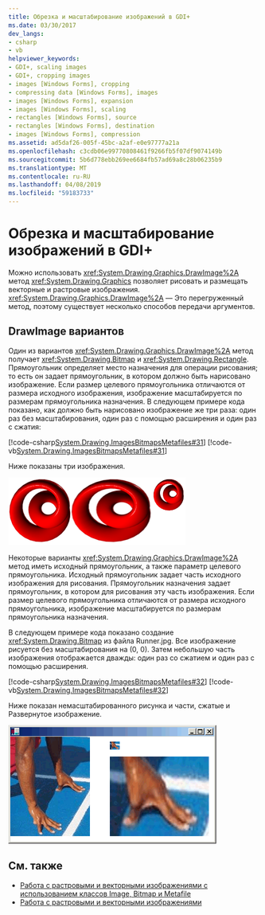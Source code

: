 ```yaml
---
title: Обрезка и масштабирование изображений в GDI+
ms.date: 03/30/2017
dev_langs:
- csharp
- vb
helpviewer_keywords:
- GDI+, scaling images
- GDI+, cropping images
- images [Windows Forms], cropping
- compressing data [Windows Forms], images
- images [Windows Forms], expansion
- images [Windows Forms], scaling
- rectangles [Windows Forms], source
- rectangles [Windows Forms], destination
- images [Windows Forms], compression
ms.assetid: ad5daf26-005f-45bc-a2af-e0e97777a21a
ms.openlocfilehash: c3cdb06e99770808461f9266fb5f07df9074149b
ms.sourcegitcommit: 5b6d778ebb269ee6684fb57ad69a8c28b06235b9
ms.translationtype: MT
ms.contentlocale: ru-RU
ms.lasthandoff: 04/08/2019
ms.locfileid: "59183733"
---
```

# <a name="cropping-and-scaling-images-in-gdi"></a>Обрезка и масштабирование изображений в GDI+
Можно использовать <xref:System.Drawing.Graphics.DrawImage%2A> метод <xref:System.Drawing.Graphics> позволяет рисовать и размещать векторные и растровые изображения. <xref:System.Drawing.Graphics.DrawImage%2A> — Это перегруженный метод, поэтому существует несколько способов передачи аргументов.  
  
## <a name="drawimage-variations"></a>DrawImage вариантов  
 Один из вариантов <xref:System.Drawing.Graphics.DrawImage%2A> метод получает <xref:System.Drawing.Bitmap> и <xref:System.Drawing.Rectangle>. Прямоугольник определяет место назначения для операции рисования; то есть он задает прямоугольник, в котором должно быть нарисовано изображение. Если размер целевого прямоугольника отличаются от размера исходного изображения, изображение масштабируется по размерам прямоугольника назначения. В следующем примере кода показано, как должно быть нарисовано изображение же три раза: один раз без масштабирования, один раз с помощью расширения и один раз с сжатия:  
  
 [!code-csharp[System.Drawing.ImagesBitmapsMetafiles#31](~/samples/snippets/csharp/VS_Snippets_Winforms/System.Drawing.ImagesBitmapsMetafiles/CS/Class1.cs#31)]
 [!code-vb[System.Drawing.ImagesBitmapsMetafiles#31](~/samples/snippets/visualbasic/VS_Snippets_Winforms/System.Drawing.ImagesBitmapsMetafiles/VB/Class1.vb#31)]  
  
 Ниже показаны три изображения.  
  
 ![Масштабирование](./media/aboutgdip03-art06.gif "AboutGdip03_Art06")  
  
 Некоторые варианты <xref:System.Drawing.Graphics.DrawImage%2A> метод иметь исходный прямоугольник, а также параметр целевого прямоугольника. Исходный прямоугольник задает часть исходного изображения для рисования. Прямоугольник назначения задает прямоугольник, в котором для рисования эту часть изображения. Если размер целевого прямоугольника отличаются от размера исходного прямоугольника, изображение масштабируется по размерам прямоугольника назначения.  
  
 В следующем примере кода показано создание <xref:System.Drawing.Bitmap> из файла Runner.jpg. Все изображение рисуется без масштабирования на (0, 0). Затем небольшую часть изображения отображается дважды: один раз со сжатием и один раз с помощью расширения.  
  
 [!code-csharp[System.Drawing.ImagesBitmapsMetafiles#32](~/samples/snippets/csharp/VS_Snippets_Winforms/System.Drawing.ImagesBitmapsMetafiles/CS/Class1.cs#32)]
 [!code-vb[System.Drawing.ImagesBitmapsMetafiles#32](~/samples/snippets/visualbasic/VS_Snippets_Winforms/System.Drawing.ImagesBitmapsMetafiles/VB/Class1.vb#32)]  
  
 Ниже показан немасштабированного рисунка и части, сжатые и Развернутое изображение.  
  
 ![Обрезка и масштабирование](./media/aboutgdip03-art07.gif "AboutGdip03_Art07")  
  
## <a name="see-also"></a>См. также

- [Работа с растровыми и векторными изображениями с использованием классов Image, Bitmap и Metafile](images-bitmaps-and-metafiles.md)
- [Работа с растровыми и векторными изображениями](working-with-images-bitmaps-icons-and-metafiles.md)
